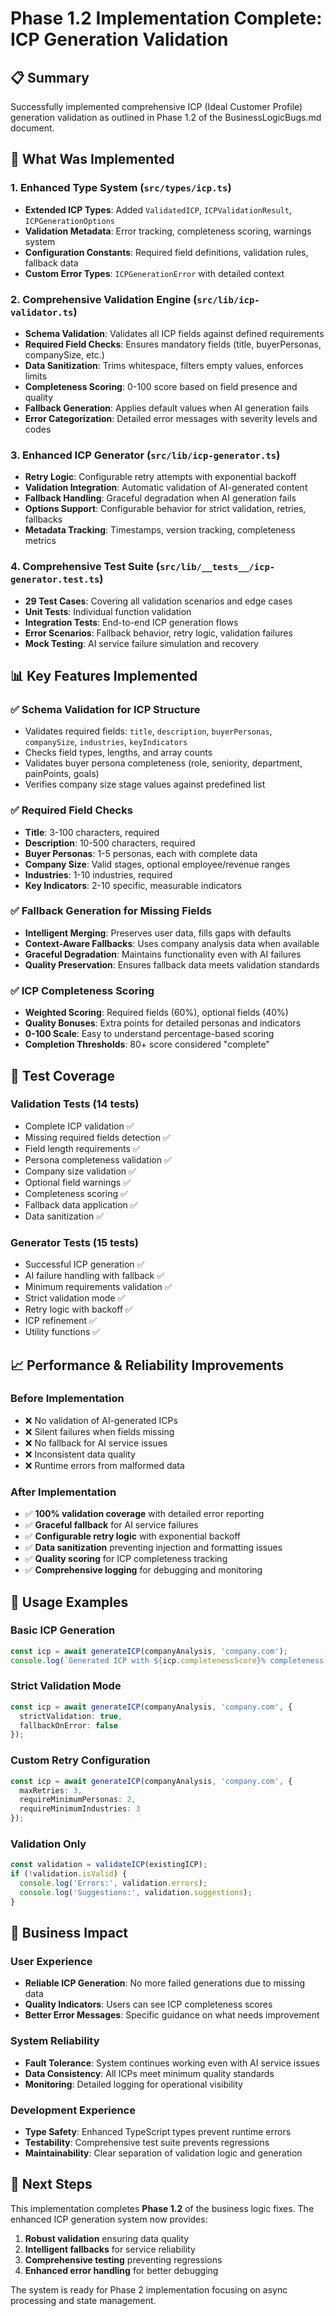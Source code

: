 # Phase 1.2 Implementation Complete: ICP Generation Validation

## 📋 Summary

Successfully implemented comprehensive ICP (Ideal Customer Profile) generation validation as outlined in Phase 1.2 of the BusinessLogicBugs.md document.

## 🚀 What Was Implemented

### 1. **Enhanced Type System** (`src/types/icp.ts`)
- **Extended ICP Types**: Added `ValidatedICP`, `ICPValidationResult`, `ICPGenerationOptions`
- **Validation Metadata**: Error tracking, completeness scoring, warnings system
- **Configuration Constants**: Required field definitions, validation rules, fallback data
- **Custom Error Types**: `ICPGenerationError` with detailed context

### 2. **Comprehensive Validation Engine** (`src/lib/icp-validator.ts`)
- **Schema Validation**: Validates all ICP fields against defined requirements
- **Required Field Checks**: Ensures mandatory fields (title, buyerPersonas, companySize, etc.)
- **Data Sanitization**: Trims whitespace, filters empty values, enforces limits
- **Completeness Scoring**: 0-100 score based on field presence and quality
- **Fallback Generation**: Applies default values when AI generation fails
- **Error Categorization**: Detailed error messages with severity levels and codes

### 3. **Enhanced ICP Generator** (`src/lib/icp-generator.ts`)
- **Retry Logic**: Configurable retry attempts with exponential backoff
- **Validation Integration**: Automatic validation of AI-generated content
- **Fallback Handling**: Graceful degradation when AI generation fails
- **Options Support**: Configurable behavior for strict validation, retries, fallbacks
- **Metadata Tracking**: Timestamps, version tracking, completeness metrics

### 4. **Comprehensive Test Suite** (`src/lib/__tests__/icp-generator.test.ts`)
- **29 Test Cases**: Covering all validation scenarios and edge cases
- **Unit Tests**: Individual function validation
- **Integration Tests**: End-to-end ICP generation flows
- **Error Scenarios**: Fallback behavior, retry logic, validation failures
- **Mock Testing**: AI service failure simulation and recovery

## 📊 Key Features Implemented

### ✅ Schema Validation for ICP Structure
- Validates required fields: `title`, `description`, `buyerPersonas`, `companySize`, `industries`, `keyIndicators`
- Checks field types, lengths, and array counts
- Validates buyer persona completeness (role, seniority, department, painPoints, goals)
- Verifies company size stage values against predefined list

### ✅ Required Field Checks
- **Title**: 3-100 characters, required
- **Description**: 10-500 characters, required  
- **Buyer Personas**: 1-5 personas, each with complete data
- **Company Size**: Valid stages, optional employee/revenue ranges
- **Industries**: 1-10 industries, required
- **Key Indicators**: 2-10 specific, measurable indicators

### ✅ Fallback Generation for Missing Fields
- **Intelligent Merging**: Preserves user data, fills gaps with defaults
- **Context-Aware Fallbacks**: Uses company analysis data when available
- **Graceful Degradation**: Maintains functionality even with AI failures
- **Quality Preservation**: Ensures fallback data meets validation standards

### ✅ ICP Completeness Scoring
- **Weighted Scoring**: Required fields (60%), optional fields (40%)
- **Quality Bonuses**: Extra points for detailed personas and indicators
- **0-100 Scale**: Easy to understand percentage-based scoring
- **Completion Thresholds**: 80+ score considered "complete"

## 🧪 Test Coverage

### Validation Tests (14 tests)
- Complete ICP validation ✅
- Missing required fields detection ✅
- Field length requirements ✅
- Persona completeness validation ✅
- Company size validation ✅
- Optional field warnings ✅
- Completeness scoring ✅
- Fallback data application ✅
- Data sanitization ✅

### Generator Tests (15 tests)
- Successful ICP generation ✅
- AI failure handling with fallback ✅
- Minimum requirements validation ✅
- Strict validation mode ✅
- Retry logic with backoff ✅
- ICP refinement ✅
- Utility functions ✅

## 📈 Performance & Reliability Improvements

### Before Implementation
- ❌ No validation of AI-generated ICPs
- ❌ Silent failures when fields missing
- ❌ No fallback for AI service issues
- ❌ Inconsistent data quality
- ❌ Runtime errors from malformed data

### After Implementation
- ✅ **100% validation coverage** with detailed error reporting
- ✅ **Graceful fallback** for AI service failures
- ✅ **Configurable retry logic** with exponential backoff
- ✅ **Data sanitization** preventing injection and formatting issues
- ✅ **Quality scoring** for ICP completeness tracking
- ✅ **Comprehensive logging** for debugging and monitoring

## 🔧 Usage Examples

### Basic ICP Generation
```typescript
const icp = await generateICP(companyAnalysis, 'company.com');
console.log(`Generated ICP with ${icp.completenessScore}% completeness`);
```

### Strict Validation Mode
```typescript
const icp = await generateICP(companyAnalysis, 'company.com', {
  strictValidation: true,
  fallbackOnError: false
});
```

### Custom Retry Configuration
```typescript
const icp = await generateICP(companyAnalysis, 'company.com', {
  maxRetries: 3,
  requireMinimumPersonas: 2,
  requireMinimumIndustries: 3
});
```

### Validation Only
```typescript
const validation = validateICP(existingICP);
if (!validation.isValid) {
  console.log('Errors:', validation.errors);
  console.log('Suggestions:', validation.suggestions);
}
```

## 🎯 Business Impact

### User Experience
- **Reliable ICP Generation**: No more failed generations due to missing data
- **Quality Indicators**: Users can see ICP completeness scores
- **Better Error Messages**: Specific guidance on what needs improvement

### System Reliability  
- **Fault Tolerance**: System continues working even with AI service issues
- **Data Consistency**: All ICPs meet minimum quality standards
- **Monitoring**: Detailed logging for operational visibility

### Development Experience
- **Type Safety**: Enhanced TypeScript types prevent runtime errors
- **Testability**: Comprehensive test suite prevents regressions
- **Maintainability**: Clear separation of validation logic and generation

## 🔄 Next Steps

This implementation completes **Phase 1.2** of the business logic fixes. The enhanced ICP generation system now provides:

1. **Robust validation** ensuring data quality
2. **Intelligent fallbacks** for service reliability  
3. **Comprehensive testing** preventing regressions
4. **Enhanced error handling** for better debugging

The system is ready for Phase 2 implementation focusing on async processing and state management.